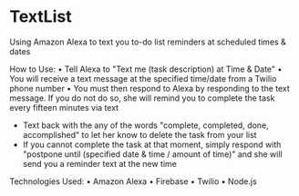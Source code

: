 # TextList
Using Amazon Alexa to text you to-do list reminders at scheduled times & dates

How to Use:
• Tell Alexa to "Text me (task description) at Time & Date"
• You will receive a text message at the specified time/date from a Twilio phone number
• You must then respond to Alexa by responding to the text message. If you do not do so, she will remind you to complete the task every fifteen minutes via text
  - Text back with the any of the words "complete, completed, done, accomplished" to let her know to delete the task from your list
  - If you cannot complete the task at that moment, simply respond with "postpone until (specified date & time / amount of time)" and she will send you a reminder text at the new time
  
Technologies Used:
• Amazon Alexa
• Firebase
• Twilio
• Node.js
  
  

